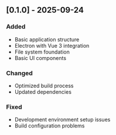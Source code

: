 ## [0.1.0] - 2025-09-24

### Added
- Basic application structure
- Electron with Vue 3 integration
- File system foundation
- Basic UI components

### Changed
- Optimized build process
- Updated dependencies

### Fixed
- Development environment setup issues
- Build configuration problems